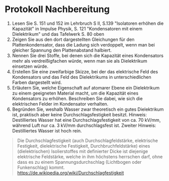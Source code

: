 # Protokoll Nachbereitung

1. Lesen Sie S. 151 und 152 im Lehrbruch S II, S.139 "Isolatoren erhöhen die Kapazität" in Impulse Physik, S. 121 "Kondensatoren mit einem Dielektrikum" und das Tafelwerk S. 80 oben
1. Zeigen Sie aus den dort dargestellten Gleichungen für den Plattenkondensator, dass die Ladung sich verdoppelt, wenn man bei gleicher Spannung den Plattenabstand halbiert.
1. Nennen Sie drei Stoffe, bei denen sich die Kapazität eines Kondensators mehr als verdreißigfachen würde, wenn man sie als Dielektrikum einsetzen würde.
1. Erstellen Sie eine zweifarbige Skizze, bei der das elektrische Feld des Kondensators und das Feld des Dielektrikums in unterschiedlichen Farben dargestellt wird.
1. Erläutern Sie, welche Eigenschaft auf atomarer Ebene ein Dielektrikum zu einem geeigneten Material macht, um die Kapazität eines Kondensators zu erhöhen. Beschreiben Sie dabei, wie sich die elektrischen Felder im Kondensator verhalten.
1. Begründen Sie, weshalb Wasser zwar theoretisch ein gutes Dielektrikum ist, praktisch aber keine Durchschlagsfestigkeit besitzt. Hinweis: Destilliertes Wasser hat eine Durchschlagsfestigkeit von ca. 70 kV/mm, während Luft nur ca. 3 kV/mm durchschlagsfest ist. Zweiter Hinweis: Destilliertes Wasser ist hoch rein.

> Die Durchschlagfestigkeit (auch Durchschlagfeldstärke, elektrische Festigkeit, dielektrische Festigkeit, Durchbruchfeldstärke) eines (dielektrischen) Isolierstoffes mit definierter Dicke ist diejenige elektrische Feldstärke, welche in ihm höchstens herrschen darf, ohne dass es zu einem Spannungsdurchschlag (Lichtbogen oder Funkenschlag) kommt.
> https://de.wikipedia.org/wiki/Durchschlagfestigkeit